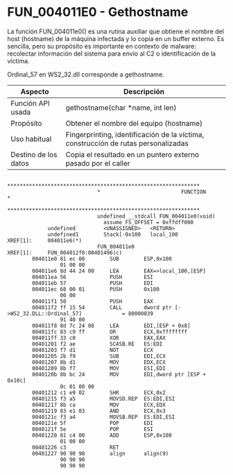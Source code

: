 # FUN_004011E0 - Gethostname

La función FUN_004011e0() es una rutina auxiliar que obtiene el nombre del host (hostname) de la máquina infectada y lo copia en un buffer externo. Es sencilla, pero su propósito es importante en contexto de malware: recolectar información del sistema para envío al C2 o identificación de la víctima.

Ordinal_57 en WS2_32.dll corresponde a gethostname.



| Aspecto | Descripción |
| -- | -- |
| Función API usada  | gethostname(char *name, int len) |
| Propósito | Obtener el nombre del equipo (hostname) |
| Uso habitual | Fingerprinting, identificación de la víctima, construcción de rutas personalizadas |
| Destino de los datos | Copia el resultado en un puntero externo pasado por el caller |


```
                             **************************************************************
                             *                          FUNCTION                          *
                             **************************************************************
                             undefined __stdcall FUN_004011e0(void)
                               assume FS_OFFSET = 0xffdff000
             undefined         <UNASSIGNED>   <RETURN>
             undefined1        Stack[-0x100   local_100                               XREF[1]:     004011e6(*)
                             FUN_004011e0                                    XREF[1]:     FUN_004012f0:00401496(c)
        004011e0 81 ec 00        SUB        ESP,0x100
                 01 00 00
        004011e6 8d 44 24 00     LEA        EAX=>local_100,[ESP]
        004011ea 56              PUSH       ESI
        004011eb 57              PUSH       EDI
        004011ec 68 00 01        PUSH       0x100
                 00 00
        004011f1 50              PUSH       EAX
        004011f2 ff 15 54        CALL       dword ptr [->WS2_32.DLL::Ordinal_57]             = 80000039
                 91 40 00
        004011f8 8d 7c 24 08     LEA        EDI,[ESP + 0x8]
        004011fc 83 c9 ff        OR         ECX,0xffffffff
        004011ff 33 c0           XOR        EAX,EAX
        00401201 f2 ae           SCASB.RE   ES:EDI
        00401203 f7 d1           NOT        ECX
        00401205 2b f9           SUB        EDI,ECX
        00401207 8b d1           MOV        EDX,ECX
        00401209 8b f7           MOV        ESI,EDI
        0040120b 8b bc 24        MOV        EDI,dword ptr [ESP + 0x10c]
                 0c 01 00 00
        00401212 c1 e9 02        SHR        ECX,0x2
        00401215 f3 a5           MOVSD.REP  ES:EDI,ESI
        00401217 8b ca           MOV        ECX,EDX
        00401219 83 e1 03        AND        ECX,0x3
        0040121c f3 a4           MOVSB.REP  ES:EDI,ESI
        0040121e 5f              POP        EDI
        0040121f 5e              POP        ESI
        00401220 81 c4 00        ADD        ESP,0x100
                 01 00 00
        00401226 c3              RET
        00401227 90 90 90        align      align(9)
                 90 90 90
                 90 90 90
```

